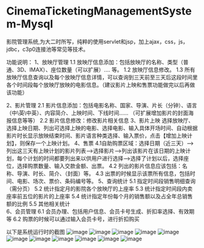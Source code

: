 # CinemaTicketingManagementSystem-Mysql
影院管理系统,为大二时所写，纯粹的使用servlet和jsp，加上ajax，css，js，jdbc，c3p0连接池等常见等技术。

功能说明：
1、放映厅管理
1.1 放映厅信息添加：包括放映厅的名称、类型（普通、3D、IMAX）、座位数量（可以扩展）.... 等。
1.2 放映厅信息修改。
1.3 所有放映厅信息查询以及每个放映厅信息详情，可以查询到三天前至三天后这段时间里各个时间段每个放映厅放映的电影信息。（建议影片上映和售票功能做完以后再做该功能）

2、影片管理
2.1 影片信息添加：包括电影名称、国家、导演、片长（分钟）、语言（中\英\中英）、内容简介、上映时间、下线时间...... （可扩展增加影片的封面海报信息等等）
2.2 影片信息修改：修改影片相关信息
3、影片上映
选择放映厅、选择上映日期、列出可选择上映的电影、选择电影、输入具体开场时间、自动根据影片时长显示放映结束时间、影片语言种类选择、输入票价，点击【增加上映计划】，则保存一个上映计划。
4、售票
4.1自助购票区域：选择日期（近三天）——>列出这三天有上映计划的影片列表——>选择影片——>列出该影片在该日期的上映计划，每个计划的时间都要列出来以供用户进行选择——>选择了计划以后，选择座位，选择购票数量、输入交款金额、出票。
4.2 列出的影片信息应该包括：名称、导演、时长、简介、（封面）等。
4.3 出票的时候显示该票所有信息，包括时间、电影、场次、票价、条码编号等。
5、查询统计
5.1 指定时间段销售明细查询（需分页）
5.2 统计指定月的影院各个放映厅的上座率
5.3 统计指定时间段内卖座率前五位的影片的上座率
5.4 统计指定年份每个月的销售额以及占全年总销售额的比例
5.5 其他相关统计	
6、会员管理
6.1 会员办理、包括用户信息、会员卡号生成、折扣率选择、有效期等
6.2 购票的时候可以通过输入会员卡号，进行折扣购买



以下是系统运行时的截图
![image](https://github.com/johnxue2013/CinemaTicketingManagementSystem-Mysql/blob/master/src/screenshot/1.jpg)
![image](https://github.com/johnxue2013/CinemaTicketingManagementSystem-Mysql/blob/master/src/screenshot/2.jpg)
![image](https://github.com/johnxue2013/CinemaTicketingManagementSystem-Mysql/blob/master/src/screenshot/3.jpg)
![image](https://github.com/johnxue2013/CinemaTicketingManagementSystem-Mysql/blob/master/src/screenshot/4.jpg)
![image](https://github.com/johnxue2013/CinemaTicketingManagementSystem-Mysql/blob/master/src/screenshot/5.jpg)
![image](https://github.com/johnxue2013/CinemaTicketingManagementSystem-Mysql/blob/master/src/screenshot/6.jpg)
![image](https://github.com/johnxue2013/CinemaTicketingManagementSystem-Mysql/blob/master/src/screenshot/7.jpg)
![image](https://github.com/johnxue2013/CinemaTicketingManagementSystem-Mysql/blob/master/src/screenshot/8.jpg)
![image](https://github.com/johnxue2013/CinemaTicketingManagementSystem-Mysql/blob/master/src/screenshot/9.jpg)
![image](https://github.com/johnxue2013/CinemaTicketingManagementSystem-Mysql/blob/master/src/screenshot/10.jpg)
![image](https://github.com/johnxue2013/CinemaTicketingManagementSystem-Mysql/blob/master/src/screenshot/11.jpg)

